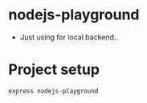 # nodejs-playground
 - Just using for local backend..



# Project setup
```
express nodejs-playground
```
